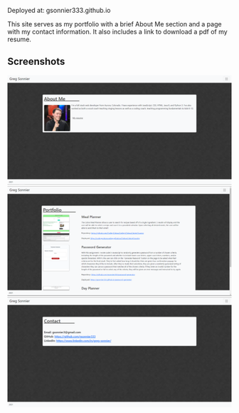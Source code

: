Deployed at: gsonnier333.github.io

This site serves as my portfolio with a brief About Me section and a page with my contact information. It also includes a link to download a pdf of my resume.

## Screenshots

![About Me page](./Assets/Images/screenshots/about-me.png)
![Portfolio page](./Assets/Images/screenshots/portfolio.png)
![Contact page](./Assets/Images/screenshots/contact.png)
